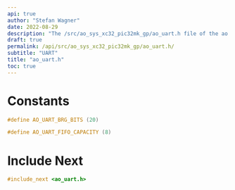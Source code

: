 ```yaml
---
api: true
author: "Stefan Wagner"
date: 2022-08-29
description: "The /src/ao_sys_xc32_pic32mk_gp/ao_uart.h file of the ao real-time operating system."
draft: true
permalink: /api/src/ao_sys_xc32_pic32mk_gp/ao_uart.h/
subtitle: "UART"
title: "ao_uart.h"
toc: true
---
```


# Constants

```c
#define AO_UART_BRG_BITS (20)
```

```c
#define AO_UART_FIFO_CAPACITY (8)
```

# Include Next

```c
#include_next <ao_uart.h>
```
